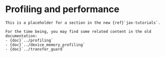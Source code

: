 # Profiling and performance

```{note}
This is a placeholder for a section in the new {ref}`jax-tutorials`.

For the time being, you may find some related content in the old documentation:
- {doc}`../profiling`
- {doc}`../device_memory_profiling`
- {doc}`../transfer_guard`
```
